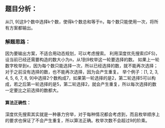 ## 题目分析：

从[1, 9]这9个数中选择k个数，使得k个数总和等于n，每个数只能使用一次，将所有方案都输出。

### 解题思路：

因为要输出方案，不适合用动态规划，可以考虑搜索。 
利用深度优先搜索(DFS)，设当前已经还需要构造的数大小为n，从1到9枚举这一轮要选择的数。 
如果上一轮数字枚举到x，因为每个数只能选择一次，所以已经选择的数，就不能再次选择；对于之前没有选择的数，也不能再次选择，因为会产生重复。 
举个例子：[1, 2, 3, 4, 5, 6, 7, 8, 9]中选择2个数构成7，如果第一轮选择的是2，第二轮选择5可以构成，若之后第一轮选择的是5，第二轮选择2，就会产生重复，所以每次选择的数一定要比之前选择的数都大。


#### 算法正确性：

深度优先搜索其实就是一种暴力穷举，对于每种情况都会考虑到，而且枚举顺序上的要求也保证了不会产生重复，所以算法正确。枚举次数不会超过9的阶乘。
